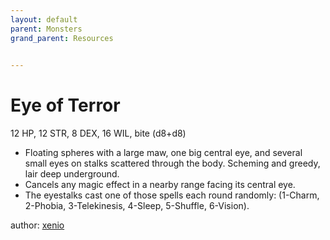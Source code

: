 ```yaml
---
layout: default
parent: Monsters
grand_parent: Resources
  

---
```

# Eye of Terror
12 HP, 12 STR, 8 DEX, 16 WIL, bite (d8+d8)  
- Floating spheres with a large maw, one big central eye, and several small eyes on stalks scattered through the body.   Scheming and greedy, lair deep underground.  
- Cancels any magic effect in a nearby range facing its central eye.  
- The eyestalks cast one of those spells each round randomly: (1-Charm, 2-Phobia, 3-Telekinesis, 4-Sleep, 5-Shuffle, 6-Vision).  

author: [xenio](https://xenioinabottle.blogspot.com)
